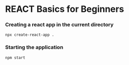 # REACT Basics for Beginners

### Creating a react app in the current directory
```
npx create-react-app .
```

### Starting the application
```
npm start
```

